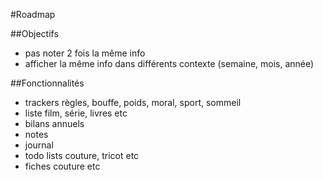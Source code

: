 #Roadmap

##Objectifs
- pas noter 2 fois la même info
- afficher la même info dans différents contexte (semaine, mois, année)

##Fonctionnalités
- trackers règles, bouffe, poids, moral, sport, sommeil
- liste film, série, livres etc
- bilans annuels
- notes
- journal
- todo lists couture, tricot etc
- fiches couture etc

